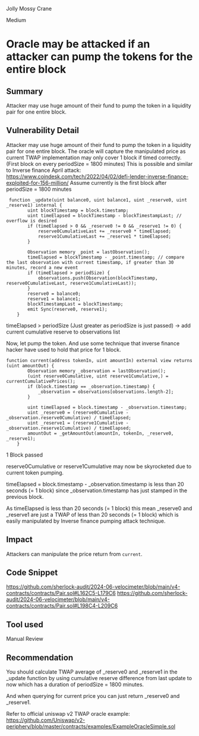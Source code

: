 Jolly Mossy Crane

Medium

# Oracle may be attacked if an attacker can pump the tokens for the entire block

## Summary
Attacker may use huge amount of their fund to pump the token in a liquidity pair for one entire block.
## Vulnerability Detail
Attacker may use huge amount of their fund to pump the token in a liquidity pair for one entire block. The oracle will capture the manipulated price as current TWAP implementation may only cover 1 block if timed correctly. (First block on every periodSize = 1800 minutes)
This is possible and similar to Inverse finance April attack: https://www.coindesk.com/tech/2022/04/02/defi-lender-inverse-finance-exploited-for-156-million/
Assume currently is the first block after periodSize = 1800 minutes
```solidity
 function _update(uint balance0, uint balance1, uint _reserve0, uint _reserve1) internal {
        uint blockTimestamp = block.timestamp;
        uint timeElapsed = blockTimestamp - blockTimestampLast; // overflow is desired
        if (timeElapsed > 0 && _reserve0 != 0 && _reserve1 != 0) {
            reserve0CumulativeLast += _reserve0 * timeElapsed;
            reserve1CumulativeLast += _reserve1 * timeElapsed;
        }

        Observation memory _point = lastObservation();
        timeElapsed = blockTimestamp - _point.timestamp; // compare the last observation with current timestamp, if greater than 30 minutes, record a new event
        if (timeElapsed > periodSize) {
            observations.push(Observation(blockTimestamp, reserve0CumulativeLast, reserve1CumulativeLast));
        }
        reserve0 = balance0;
        reserve1 = balance1;
        blockTimestampLast = blockTimestamp;
        emit Sync(reserve0, reserve1);
    }
```
timeElapsed > periodSize (Just greater as periodSize is just passed) -> add current cumulative reserve to observations list

Now, let pump the token. And use some technique that inverse finance hacker have used to hold that price for 1 block.
```solidity
function current(address tokenIn, uint amountIn) external view returns (uint amountOut) {
        Observation memory _observation = lastObservation();
        (uint reserve0Cumulative, uint reserve1Cumulative,) = currentCumulativePrices();
        if (block.timestamp == _observation.timestamp) {
            _observation = observations[observations.length-2];
        }

        uint timeElapsed = block.timestamp - _observation.timestamp;
        uint _reserve0 = (reserve0Cumulative - _observation.reserve0Cumulative) / timeElapsed;
        uint _reserve1 = (reserve1Cumulative - _observation.reserve1Cumulative) / timeElapsed;
        amountOut = _getAmountOut(amountIn, tokenIn, _reserve0, _reserve1);
    }
```
1 Block passed

reserve0Cumulative or reserve1Cumulative may now be skyrocketed due to current token pumping.

timeElapsed = block.timestamp - _observation.timestamp is less than 20 seconds (= 1 block) since _observation.timestamp has just stamped in the previous block.

As timeElapsed is less than 20 seconds (= 1 block) this mean _reserve0 and _reserve1 are just a TWAP of less than 20 seconds (= 1 block) which is easily manipulated by Inverse finance pumping attack technique.

## Impact
Attackers can manipulate the price return from `current`.

## Code Snippet
https://github.com/sherlock-audit/2024-06-velocimeter/blob/main/v4-contracts/contracts/Pair.sol#L162C5-L179C6
https://github.com/sherlock-audit/2024-06-velocimeter/blob/main/v4-contracts/contracts/Pair.sol#L198C4-L209C6

## Tool used
Manual Review

## Recommendation
You should calculate TWAP average of _reserve0 and _reserve1 in the _update function by using cumulative reserve difference from last update to now which has a duration of periodSize = 1800 minutes.

And when querying for current price you can just return _reserve0 and _reserve1.

Refer to official uniswap v2 TWAP oracle example: https://github.com/Uniswap/v2-periphery/blob/master/contracts/examples/ExampleOracleSimple.sol